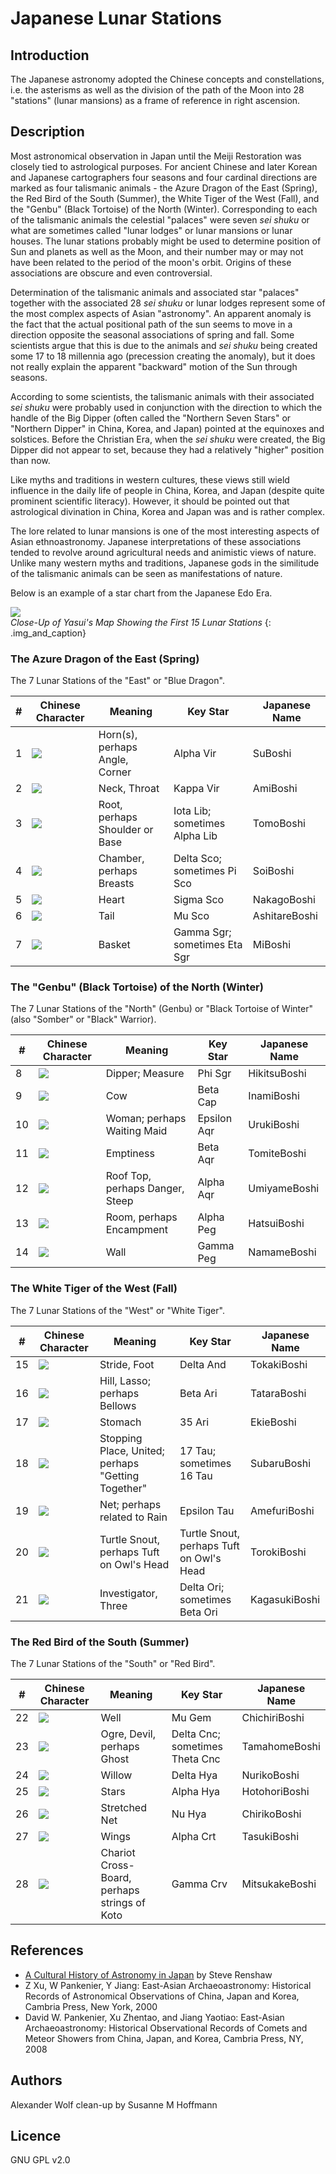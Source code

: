 # Japanese Lunar Stations

## Introduction

The Japanese astronomy adopted the Chinese concepts and constellations, i.e. the asterisms as well as the division of the path of the Moon into 28 "stations" (lunar mansions) as a frame of reference in right ascension.  

## Description

Most astronomical observation in Japan until the Meiji Restoration was closely tied to astrological purposes. For ancient Chinese and later Korean and Japanese cartographers four seasons and four cardinal directions are marked as four talismanic animals - the Azure Dragon of the East (Spring), the Red Bird of the South (Summer), the White Tiger of the West (Fall), and the "Genbu" (Black Tortoise) of the North (Winter). Corresponding to each of the talismanic animals the celestial "palaces" were seven _sei shuku_ or what are sometimes called "lunar lodges" or lunar mansions or lunar houses. The lunar stations probably might be used to determine position of Sun and planets as well as the Moon, and their number may or may not have been related to the period of the moon's orbit. Origins of these associations are obscure and even controversial.

Determination of the talismanic animals and associated star "palaces" together with the associated 28 _sei shuku_ or lunar lodges represent some of the most complex aspects of Asian "astronomy". An apparent anomaly is the fact that the actual positional path of the sun seems to move in a direction opposite the seasonal associations of spring and fall. Some scientists argue that this is due to the animals and _sei shuku_ being created some 17 to 18 millennia ago (precession creating the anomaly), but it does not really explain the apparent "backward" motion of the Sun through seasons.

According to some scientists, the talismanic animals with their associated _sei shuku_ were probably used in conjunction with the direction to which the handle of the Big Dipper (often called the "Northern Seven Stars" or "Northern Dipper" in China, Korea, and Japan) pointed at the equinoxes and solstices. Before the Christian Era, when the _sei shuku_ were created, the Big Dipper did not appear to set, because they had a relatively "higher" position than now. 

Like myths and traditions in western cultures, these views still wield influence in the daily life of people in China, Korea, and Japan (despite quite prominent scientific literacy). However, it should be pointed out that astrological divination in China, Korea and Japan was and is rather complex.

The lore related to lunar mansions is one of the most interesting aspects of Asian ethnoastronomy. Japanese interpretations of these associations tended to revolve around agricultural needs and animistic views of nature. Unlike many western myths and traditions, Japanese gods in the similitude of the talismanic animals can be seen as manifestations of nature.

Below is an example of a star chart from the Japanese Edo Era.

![](chart.webp)  
_Close-Up of Yasui's Map Showing the First 15 Lunar Stations_ {: .img_and_caption}

### The Azure Dragon of the East (Spring)

The 7 Lunar Stations of the "East" or "Blue Dragon".

 | # | Chinese Character | Meaning | Key Star | Japanese Name | 
 |---|----------------|--------------------------------|-----------|---------|
 | 1 | ![](mn01.webp) | Horn(s), perhaps Angle, Corner | Alpha Vir | SuBoshi | 
 | 2 | ![](mn02.webp) | Neck, Throat | Kappa Vir | AmiBoshi | 
 | 3 | ![](mn03.webp) | Root, perhaps Shoulder or Base | Iota Lib; sometimes Alpha Lib | TomoBoshi | 
 | 4 | ![](mn04.webp) | Chamber, perhaps Breasts | Delta Sco; sometimes Pi Sco | SoiBoshi | 
 | 5 | ![](mn05.webp) | Heart | Sigma Sco | NakagoBoshi | 
 | 6 | ![](mn06.webp) | Tail | Mu Sco | AshitareBoshi | 
 | 7 | ![](mn07.webp) | Basket | Gamma Sgr; sometimes Eta Sgr | MiBoshi | 


### The "Genbu" (Black Tortoise) of the North (Winter)

The 7 Lunar Stations of the "North" (Genbu) or "Black Tortoise of Winter" (also "Somber" or "Black" Warrior).

 | # | Chinese Character | Meaning | Key Star | Japanese Name | 
 |---|----------------|-------------------|-----------|---------|
 | 8 | ![](mn08.webp) | Dipper; Measure | Phi Sgr | HikitsuBoshi | 
 | 9 | ![](mn09.webp) | Cow | Beta Cap | InamiBoshi | 
 | 10 | ![](mn10.webp) | Woman; perhaps Waiting Maid | Epsilon Aqr | UrukiBoshi | 
 | 11 | ![](mn11.webp) | Emptiness | Beta Aqr | TomiteBoshi | 
 | 12 | ![](mn12.webp) | Roof Top, perhaps Danger, Steep | Alpha Aqr | UmiyameBoshi | 
 | 13 | ![](mn13.webp) | Room, perhaps Encampment | Alpha Peg | HatsuiBoshi | 
 | 14 | ![](mn14.webp) | Wall | Gamma Peg | NamameBoshi | 


### The White Tiger of the West (Fall)

The 7 Lunar Stations of the "West" or "White Tiger".

 | # | Chinese Character | Meaning | Key Star | Japanese Name | 
 |---|----------------|-------------------------|-----------|---------|
 | 15 | ![](mn15.webp) | Stride, Foot | Delta And | TokakiBoshi | 
 | 16 | ![](mn16.webp) | Hill, Lasso; perhaps Bellows | Beta Ari | TataraBoshi | 
 | 17 | ![](mn17.webp) | Stomach | 35 Ari | EkieBoshi | 
 | 18 | ![](mn18.webp) | Stopping Place, United; perhaps "Getting Together" | 17 Tau; sometimes 16 Tau | SubaruBoshi | 
 | 19 | ![](mn19.webp) | Net; perhaps related to Rain | Epsilon Tau | AmefuriBoshi | 
 | 20 | ![](mn20.webp) | Turtle Snout, perhaps Tuft on Owl's Head | Turtle Snout, perhaps Tuft on Owl's Head | TorokiBoshi | 
 | 21 | ![](mn21.webp) | Investigator, Three | Delta Ori; sometimes Beta Ori | KagasukiBoshi | 

### The Red Bird of the South (Summer)

The 7 Lunar Stations of the "South" or "Red Bird".

 | # | Chinese Character | Meaning | Key Star | Japanese Name | 
 |---|----------------|----------------|-----------|---------|
 | 22 | ![](mn22.webp) | Well | Mu Gem | ChichiriBoshi | 
 | 23 | ![](mn23.webp) | Ogre, Devil, perhaps Ghost | Delta Cnc; sometimes Theta Cnc | TamahomeBoshi | 
 | 24 | ![](mn24.webp) | Willow | Delta Hya | NurikoBoshi | 
 | 25 | ![](mn25.webp) | Stars | Alpha Hya | HotohoriBoshi | 
 | 26 | ![](mn26.webp) | Stretched Net | Nu Hya | ChirikoBoshi | 
 | 27 | ![](mn27.webp) | Wings | Alpha Crt | TasukiBoshi | 
 | 28 | ![](mn28.webp) | Chariot Cross-Board, perhaps strings of Koto | Gamma Crv | MitsukakeBoshi | 

## References

- [A Cultural History of Astronomy in Japan](http://www.academia.edu/5293593/A_Cultural_History_of_Astronomy_in_Japan) by Steve Renshaw
- Z Xu, W Pankenier, Y Jiang: East-Asian Archaeoastronomy: Historical Records of Astronomical Observations of China, Japan and Korea, Cambria Press, New York,  2000
- David W. Pankenier, Xu Zhentao, and Jiang Yaotiao: East-Asian Archaeoastronomy: Historical Observational Records of Comets and Meteor Showers from China, Japan, and Korea, Cambria Press, NY, 2008


## Authors

Alexander Wolf
clean-up by Susanne M Hoffmann

## Licence

GNU GPL v2.0
